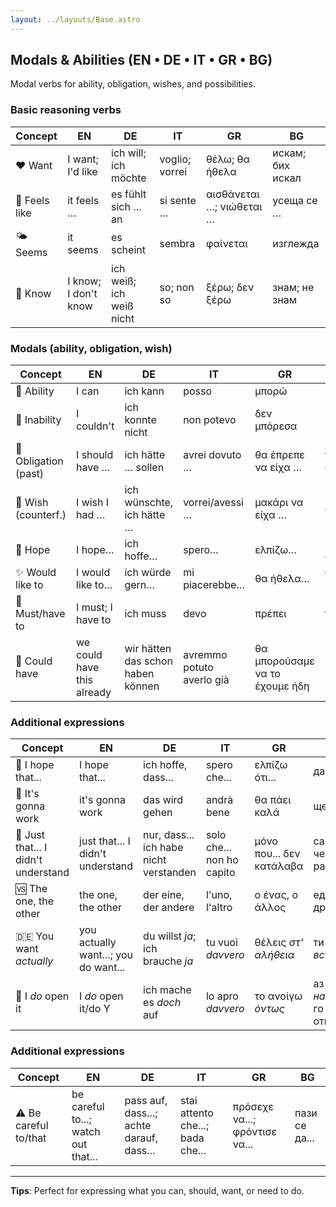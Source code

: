 ```yaml
---
layout: ../layouts/Base.astro
---
```

## Modals & Abilities (EN • DE • IT • GR • BG)

Modal verbs for ability, obligation, wishes, and possibilities.

### Basic reasoning verbs
| Concept | EN | DE | IT | GR | BG |
|---|---|---|---|---|---|
| ❤️ Want | I want; I'd like | ich will; ich möchte | voglio; vorrei | θέλω; θα ήθελα | искам; бих искал |
| 🫥 Feels like | it feels … | es fühlt sich … an | si sente … | αισθάνεται …; νιώθεται … | усеща се … |
| 🌤️ Seems | it seems | es scheint | sembra | φαίνεται | изглежда |
| 🧠 Know | I know; I don't know | ich weiß; ich weiß nicht | so; non so | ξέρω; δεν ξέρω | знам; не знам |

### Modals (ability, obligation, wish)
| Concept | EN | DE | IT | GR | BG |
|---|---|---|---|---|---|
| 🔧 Ability | I can | ich kann | posso | μπορώ | мога |
| 🚫 Inability | I couldn't | ich konnte nicht | non potevo | δεν μπόρεσα | не можах |
| 📌 Obligation (past) | I should have … | ich hätte … sollen | avrei dovuto … | θα έπρεπε να είχα … | трябвало е да … |
| 🙏 Wish (counterf.) | I wish I had … | ich wünschte, ich hätte … | vorrei/avessi … | μακάρι να είχα … | иска ми се да бях … |
| 🤞 Hope | I hope… | ich hoffe… | spero… | ελπίζω… | надявам се… |
| ✨ Would like to | I would like to… | ich würde gern… | mi piacerebbe… | θα ήθελα… | бих искал… |
| 🚨 Must/have to | I must; I have to | ich muss | devo | πρέπει | трябва |
| 🤷 Could have | we could have this already | wir hätten das schon haben können | avremmo potuto averlo già | θα μπορούσαμε να το έχουμε ήδη | можехме вече да го имаме |

### Additional expressions
| Concept | EN | DE | IT | GR | BG |
|---|---|---|---|---|---|
| 🤞 I hope that... | I hope that... | ich hoffe, dass... | spero che... | ελπίζω ότι... | дано да... |
| 🔄 It's gonna work | it's gonna work | das wird gehen | andrà bene | θα πάει καλά | ще стане |
| 💭 Just that... I didn't understand | just that... I didn't understand | nur, dass... ich habe nicht verstanden | solo che... non ho capito | μόνο που... δεν κατάλαβα | само, че... не разбрах |
| 🆚 The one, the other | the one, the other | der eine, der andere | l'uno, l'altro | ο ένας, ο άλλος | единият, другият |
| 🇩🇪 You want *actually* | you actually want...; you do want... | du willst *ja*; ich brauche *ja* | tu vuoi *davvero* | θέλεις *στ' αλήθεια* | ти искаш *всъщност* |
| 💪 I *do* open it | I *do* open it/do Y | ich mache es *doch* auf | lo apro *davvero* | το ανοίγω *όντως* | аз *наистина* го отварям |

### Additional expressions
| Concept | EN | DE | IT | GR | BG |
|---|---|---|---|---|---|
| ⚠️ Be careful to/that | be careful to...; watch out that... | pass auf, dass...; achte darauf, dass... | stai attento che...; bada che... | πρόσεχε να...; φρόντισε να... | пази се да... |

---
**Tips**: Perfect for expressing what you can, should, want, or need to do.
